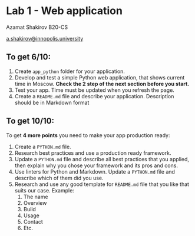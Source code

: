 # Lab 1 - Web application

Azamat Shakirov B20-CS

a.shakirov@innopolis.university



## To get 6/10:

1. Create `app_python` folder for your application.
2. Develop and test a simple Python web application, that shows current time in Moscow. **Check the 2 step of the next section before you start.**
3. Test your app. Time must be updated when you refresh the page.
4. Create a `README.md` file and describe your application. Description should be in Markdown format



## To get 10/10:

To get **4 more points** you need to make your app production ready:

1. Create a `PYTHON.md` file.
2. Research best practices and use a production ready framework.
3. Update a `PYTHON.md` file and describe all best practices that you applied, then explain why you chose your framework and its pros and cons.
4. Use linters for Python and Markdown. Update a `PYTHON.md` file and describe which of them did you use.
5. Research and use any good template for `README.md` file that you like that suits our case. Example:
   1. The name
   2. Overview
   3. Build
   4. Usage
   5. Contact
   6. Etc.
